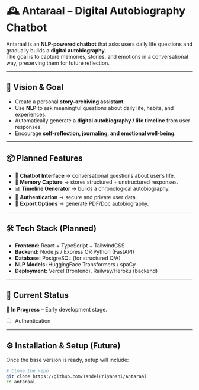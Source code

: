 # 🕰️ Antaraal – Digital Autobiography Chatbot  

Antaraal is an **NLP-powered chatbot** that asks users daily life questions and gradually builds a **digital autobiography**.  
The goal is to capture memories, stories, and emotions in a conversational way, preserving them for future reflection.  

---

## 🎯 Vision & Goal
- Create a personal **story-archiving assistant**.  
- Use **NLP** to ask meaningful questions about daily life, habits, and experiences.  
- Automatically generate a **digital autobiography / life timeline** from user responses.  
- Encourage **self-reflection, journaling, and emotional well-being**.  

---

## 📦 Planned Features
- 🤖 **Chatbot Interface** → conversational questions about user’s life.  
- 📝 **Memory Capture** → stores structured + unstructured responses.  
- 📊 **Timeline Generator** → builds a chronological autobiography.  
- 🔐 **Authentication** → secure and private user data.  
- 📂 **Export Options** → generate PDF/Doc autobiography.   

---

## 🛠 Tech Stack (Planned)
- **Frontend:** React + TypeScript + TailwindCSS  
- **Backend:** Node.js / Express OR Python (FastAPI)  
- **Database:** PostgreSQL (for structured Q/A)  
- **NLP Models:** HuggingFace Transformers / spaCy  
- **Deployment:** Vercel (frontend), Railway/Heroku (backend)

---

## 🚧 Current Status
🚀 **In Progress** – Early development stage.  
- [ ] Authentication

---

## ⚙️ Installation & Setup (Future)
Once the base version is ready, setup will include:  

```bash
# Clone the repo
git clone https://github.com/TandelPriyanshi/Antaraal
cd antaraal